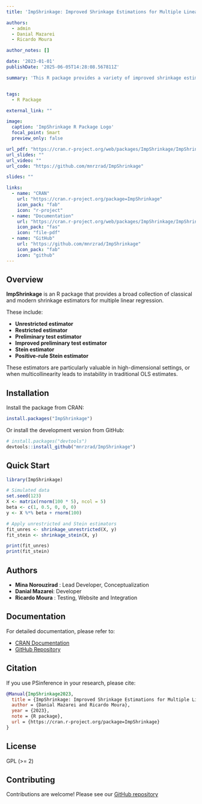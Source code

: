 ```yaml
---
title: 'ImpShrinkage: Improved Shrinkage Estimations for Multiple Linear Regression'

authors:
  - admin
  - Danial Mazarei
  - Ricardo Moura

author_notes: []

date: '2023-01-01'
publishDate: '2025-06-05T14:28:08.567811Z'

summary: 'This R package provides a variety of improved shrinkage estimators in the area of statistical analysis: unrestricted; restricted; preliminary test; improved preliminary test; Stein; and positive-rule Stein.'


tags:
  - R Package

external_link: ""

image:
  caption: 'ImpShrinkage R Package Logo'
  focal_point: Smart
  preview_only: false

url_pdf: "https://cran.r-project.org/web/packages/ImpShrinkage/ImpShrinkage.pdf"
url_slides: ""
url_video: ""
url_code: "https://github.com/mnrzrad/ImpShrinkage"

slides: ""

links:
  - name: "CRAN"
    url: "https://cran.r-project.org/package=ImpShrinkage"
    icon_pack: "fab"
    icon: "r-project"
  - name: "Documentation"
    url: "https://cran.r-project.org/web/packages/ImpShrinkage/ImpShrinkage.pdf"
    icon_pack: "fas"
    icon: "file-pdf"
  - name: "GitHub"
    url: "https://github.com/mnrzrad/ImpShrinkage"
    icon_pack: "fab"
    icon: "github"
---
```


## Overview

**ImpShrinkage** is an R package that provides a broad collection of classical and modern shrinkage estimators for multiple linear regression.

These include:

- **Unrestricted estimator**
- **Restricted estimator**
- **Preliminary test estimator**
- **Improved preliminary test estimator**
- **Stein estimator**
- **Positive-rule Stein estimator**

These estimators are particularly valuable in high-dimensional settings, or when multicollinearity leads to instability in traditional OLS estimates.


## Installation

Install the package from CRAN:

```r
install.packages("ImpShrinkage")
```

Or install the development version from GitHub:

```r
# install.packages("devtools")
devtools::install_github("mnrzrad/ImpShrinkage")
```

## Quick Start

```r
library(ImpShrinkage)

# Simulated data
set.seed(123)
X <- matrix(rnorm(100 * 5), ncol = 5)
beta <- c(1, 0.5, 0, 0, 0)
y <- X %*% beta + rnorm(100)

# Apply unrestricted and Stein estimators
fit_unres <- shrinkage_unrestricted(X, y)
fit_stein <- shrinkage_stein(X, y)

print(fit_unres)
print(fit_stein)
```

## Authors

- **Mina Norouzirad** : Lead Developer, Conceptualization
- **Danial Mazarei**: Developer
- **Ricardo Moura** : Testing, Website and Integration

## Documentation

For detailed documentation, please refer to:
- [CRAN Documentation](https://cran.r-project.org/web/packages/ImpShrinkage/ImpShrinkage.pdf)
- [GitHub Repository](https://github.com/mnrzrad/ImpShrinkage)

## Citation

If you use PSinference in your research, please cite:

```bibtex
@Manual{ImpShrinkage2023,
  title = {ImpShrinkage: Improved Shrinkage Estimations for Multiple Linear Regression},
  author = {Danial Mazarei and Ricardo Moura},
  year = {2023},
  note = {R package},
  url = {https://cran.r-project.org/package=ImpShrinkage}
}
```

## License

GPL (>= 2)

## Contributing

Contributions are welcome! Please see our [GitHub repository](https://github.com/mnrzrad/ImpShrinkage/issues)
